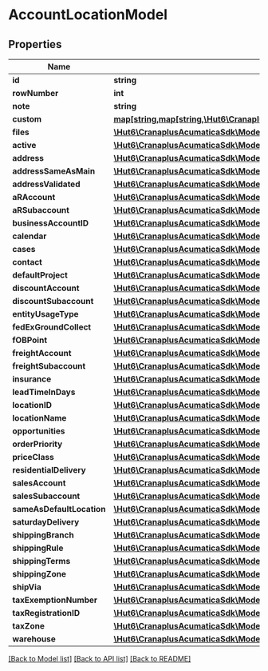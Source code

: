 # AccountLocationModel

## Properties
Name | Type | Description | Notes
------------ | ------------- | ------------- | -------------
**id** | **string** |  | [optional] 
**rowNumber** | **int** |  | [optional] 
**note** | **string** |  | [optional] 
**custom** | [**map[string,map[string,\Hut6\CranaplusAcumaticaSdk\Model\CustomFieldModel]]**](map.md) |  | [optional] 
**files** | [**\Hut6\CranaplusAcumaticaSdk\Model\FileLinkModel[]**](FileLinkModel.md) |  | [optional] 
**active** | [**\Hut6\CranaplusAcumaticaSdk\Model\BooleanValueModel**](BooleanValueModel.md) |  | [optional] 
**address** | [**\Hut6\CranaplusAcumaticaSdk\Model\AddressModel**](AddressModel.md) |  | [optional] 
**addressSameAsMain** | [**\Hut6\CranaplusAcumaticaSdk\Model\BooleanValueModel**](BooleanValueModel.md) |  | [optional] 
**addressValidated** | [**\Hut6\CranaplusAcumaticaSdk\Model\BooleanValueModel**](BooleanValueModel.md) |  | [optional] 
**aRAccount** | [**\Hut6\CranaplusAcumaticaSdk\Model\StringValueModel**](StringValueModel.md) |  | [optional] 
**aRSubaccount** | [**\Hut6\CranaplusAcumaticaSdk\Model\StringValueModel**](StringValueModel.md) |  | [optional] 
**businessAccountID** | [**\Hut6\CranaplusAcumaticaSdk\Model\StringValueModel**](StringValueModel.md) |  | [optional] 
**calendar** | [**\Hut6\CranaplusAcumaticaSdk\Model\StringValueModel**](StringValueModel.md) |  | [optional] 
**cases** | [**\Hut6\CranaplusAcumaticaSdk\Model\CaseDetailModel[]**](CaseDetailModel.md) |  | [optional] 
**contact** | [**\Hut6\CranaplusAcumaticaSdk\Model\AccountLocationContactModel**](AccountLocationContactModel.md) |  | [optional] 
**defaultProject** | [**\Hut6\CranaplusAcumaticaSdk\Model\StringValueModel**](StringValueModel.md) |  | [optional] 
**discountAccount** | [**\Hut6\CranaplusAcumaticaSdk\Model\StringValueModel**](StringValueModel.md) |  | [optional] 
**discountSubaccount** | [**\Hut6\CranaplusAcumaticaSdk\Model\StringValueModel**](StringValueModel.md) |  | [optional] 
**entityUsageType** | [**\Hut6\CranaplusAcumaticaSdk\Model\StringValueModel**](StringValueModel.md) |  | [optional] 
**fedExGroundCollect** | [**\Hut6\CranaplusAcumaticaSdk\Model\BooleanValueModel**](BooleanValueModel.md) |  | [optional] 
**fOBPoint** | [**\Hut6\CranaplusAcumaticaSdk\Model\StringValueModel**](StringValueModel.md) |  | [optional] 
**freightAccount** | [**\Hut6\CranaplusAcumaticaSdk\Model\StringValueModel**](StringValueModel.md) |  | [optional] 
**freightSubaccount** | [**\Hut6\CranaplusAcumaticaSdk\Model\StringValueModel**](StringValueModel.md) |  | [optional] 
**insurance** | [**\Hut6\CranaplusAcumaticaSdk\Model\BooleanValueModel**](BooleanValueModel.md) |  | [optional] 
**leadTimeInDays** | [**\Hut6\CranaplusAcumaticaSdk\Model\ShortValueModel**](ShortValueModel.md) |  | [optional] 
**locationID** | [**\Hut6\CranaplusAcumaticaSdk\Model\StringValueModel**](StringValueModel.md) |  | [optional] 
**locationName** | [**\Hut6\CranaplusAcumaticaSdk\Model\StringValueModel**](StringValueModel.md) |  | [optional] 
**opportunities** | [**\Hut6\CranaplusAcumaticaSdk\Model\OpportunityDetailModel[]**](OpportunityDetailModel.md) |  | [optional] 
**orderPriority** | [**\Hut6\CranaplusAcumaticaSdk\Model\ShortValueModel**](ShortValueModel.md) |  | [optional] 
**priceClass** | [**\Hut6\CranaplusAcumaticaSdk\Model\StringValueModel**](StringValueModel.md) |  | [optional] 
**residentialDelivery** | [**\Hut6\CranaplusAcumaticaSdk\Model\BooleanValueModel**](BooleanValueModel.md) |  | [optional] 
**salesAccount** | [**\Hut6\CranaplusAcumaticaSdk\Model\StringValueModel**](StringValueModel.md) |  | [optional] 
**salesSubaccount** | [**\Hut6\CranaplusAcumaticaSdk\Model\StringValueModel**](StringValueModel.md) |  | [optional] 
**sameAsDefaultLocation** | [**\Hut6\CranaplusAcumaticaSdk\Model\BooleanValueModel**](BooleanValueModel.md) |  | [optional] 
**saturdayDelivery** | [**\Hut6\CranaplusAcumaticaSdk\Model\BooleanValueModel**](BooleanValueModel.md) |  | [optional] 
**shippingBranch** | [**\Hut6\CranaplusAcumaticaSdk\Model\StringValueModel**](StringValueModel.md) |  | [optional] 
**shippingRule** | [**\Hut6\CranaplusAcumaticaSdk\Model\StringValueModel**](StringValueModel.md) |  | [optional] 
**shippingTerms** | [**\Hut6\CranaplusAcumaticaSdk\Model\StringValueModel**](StringValueModel.md) |  | [optional] 
**shippingZone** | [**\Hut6\CranaplusAcumaticaSdk\Model\StringValueModel**](StringValueModel.md) |  | [optional] 
**shipVia** | [**\Hut6\CranaplusAcumaticaSdk\Model\StringValueModel**](StringValueModel.md) |  | [optional] 
**taxExemptionNumber** | [**\Hut6\CranaplusAcumaticaSdk\Model\StringValueModel**](StringValueModel.md) |  | [optional] 
**taxRegistrationID** | [**\Hut6\CranaplusAcumaticaSdk\Model\StringValueModel**](StringValueModel.md) |  | [optional] 
**taxZone** | [**\Hut6\CranaplusAcumaticaSdk\Model\StringValueModel**](StringValueModel.md) |  | [optional] 
**warehouse** | [**\Hut6\CranaplusAcumaticaSdk\Model\StringValueModel**](StringValueModel.md) |  | [optional] 

[[Back to Model list]](../README.md#documentation-for-models) [[Back to API list]](../README.md#documentation-for-api-endpoints) [[Back to README]](../README.md)


